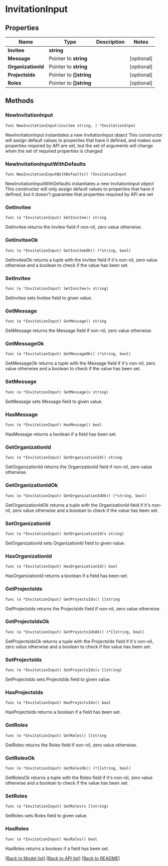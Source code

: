 # InvitationInput

## Properties

Name | Type | Description | Notes
------------ | ------------- | ------------- | -------------
**Invitee** | **string** |  | 
**Message** | Pointer to **string** |  | [optional] 
**OrganizationId** | Pointer to **string** |  | [optional] 
**ProjectsIds** | Pointer to **[]string** |  | [optional] 
**Roles** | Pointer to **[]string** |  | [optional] 

## Methods

### NewInvitationInput

`func NewInvitationInput(invitee string, ) *InvitationInput`

NewInvitationInput instantiates a new InvitationInput object
This constructor will assign default values to properties that have it defined,
and makes sure properties required by API are set, but the set of arguments
will change when the set of required properties is changed

### NewInvitationInputWithDefaults

`func NewInvitationInputWithDefaults() *InvitationInput`

NewInvitationInputWithDefaults instantiates a new InvitationInput object
This constructor will only assign default values to properties that have it defined,
but it doesn't guarantee that properties required by API are set

### GetInvitee

`func (o *InvitationInput) GetInvitee() string`

GetInvitee returns the Invitee field if non-nil, zero value otherwise.

### GetInviteeOk

`func (o *InvitationInput) GetInviteeOk() (*string, bool)`

GetInviteeOk returns a tuple with the Invitee field if it's non-nil, zero value otherwise
and a boolean to check if the value has been set.

### SetInvitee

`func (o *InvitationInput) SetInvitee(v string)`

SetInvitee sets Invitee field to given value.


### GetMessage

`func (o *InvitationInput) GetMessage() string`

GetMessage returns the Message field if non-nil, zero value otherwise.

### GetMessageOk

`func (o *InvitationInput) GetMessageOk() (*string, bool)`

GetMessageOk returns a tuple with the Message field if it's non-nil, zero value otherwise
and a boolean to check if the value has been set.

### SetMessage

`func (o *InvitationInput) SetMessage(v string)`

SetMessage sets Message field to given value.

### HasMessage

`func (o *InvitationInput) HasMessage() bool`

HasMessage returns a boolean if a field has been set.

### GetOrganizationId

`func (o *InvitationInput) GetOrganizationId() string`

GetOrganizationId returns the OrganizationId field if non-nil, zero value otherwise.

### GetOrganizationIdOk

`func (o *InvitationInput) GetOrganizationIdOk() (*string, bool)`

GetOrganizationIdOk returns a tuple with the OrganizationId field if it's non-nil, zero value otherwise
and a boolean to check if the value has been set.

### SetOrganizationId

`func (o *InvitationInput) SetOrganizationId(v string)`

SetOrganizationId sets OrganizationId field to given value.

### HasOrganizationId

`func (o *InvitationInput) HasOrganizationId() bool`

HasOrganizationId returns a boolean if a field has been set.

### GetProjectsIds

`func (o *InvitationInput) GetProjectsIds() []string`

GetProjectsIds returns the ProjectsIds field if non-nil, zero value otherwise.

### GetProjectsIdsOk

`func (o *InvitationInput) GetProjectsIdsOk() (*[]string, bool)`

GetProjectsIdsOk returns a tuple with the ProjectsIds field if it's non-nil, zero value otherwise
and a boolean to check if the value has been set.

### SetProjectsIds

`func (o *InvitationInput) SetProjectsIds(v []string)`

SetProjectsIds sets ProjectsIds field to given value.

### HasProjectsIds

`func (o *InvitationInput) HasProjectsIds() bool`

HasProjectsIds returns a boolean if a field has been set.

### GetRoles

`func (o *InvitationInput) GetRoles() []string`

GetRoles returns the Roles field if non-nil, zero value otherwise.

### GetRolesOk

`func (o *InvitationInput) GetRolesOk() (*[]string, bool)`

GetRolesOk returns a tuple with the Roles field if it's non-nil, zero value otherwise
and a boolean to check if the value has been set.

### SetRoles

`func (o *InvitationInput) SetRoles(v []string)`

SetRoles sets Roles field to given value.

### HasRoles

`func (o *InvitationInput) HasRoles() bool`

HasRoles returns a boolean if a field has been set.


[[Back to Model list]](../README.md#documentation-for-models) [[Back to API list]](../README.md#documentation-for-api-endpoints) [[Back to README]](../README.md)


